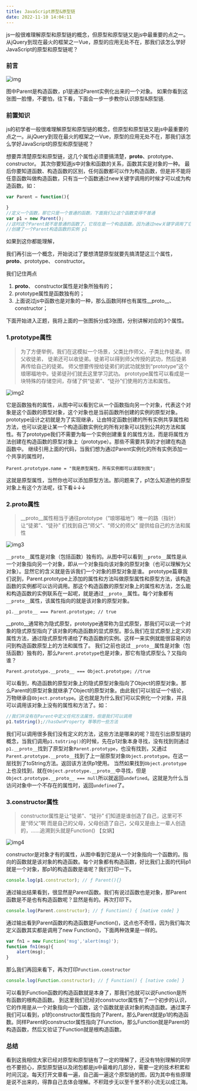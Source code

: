 ```yaml
---
title: JavaScript原型&原型链
date: 2022-11-10 14:04:11
---
```

js一般很难理解原型和原型链的概念，但原型和原型链又是js中最重要的点之一。从jQuery到现在最火的框架之一Vue，原型的应用无处不在，那我们该怎么学好JavaScript的原型和原型链呢？

### 前言

![img](/javascript-prototype/1.png)

图中Parent是构造函数，p1是通过Parent实例化出来的一个对象。
如果你看到这张图一脸懵，不要怕，往下看，下面会一步一步教你认识原型&原型链.

### 前置知识

js的初学者一般很难理解原型和原型链的概念，但原型和原型链又是js中最重要的点之一。从jQuery到现在最火的框架之一Vue，原型的应用无处不在，那我们该怎么学好JavaScript的原型和原型链呢？

想要弄清楚原型和原型链，这几个属性必须要搞清楚，__proto__、prototype、 constructor。
其次你要知道js中对象和函数的关系，函数其实是对象的一种。
最后你要知道函数、构造函数的区别，任何函数都可以作为构造函数，但是并不能将任意函数叫做构造函数，只有当一个函数通过new关键字调用的时候才可以成为构造函数。如：

```js
var Parent = function(){

}
//定义一个函数，那它只是一个普通的函数，下面我们让这个函数变得不普通
var p1 = new Parent();
//这时这个Parent就不是普通的函数了，它现在是一个构造函数。因为通过new关键字调用了它
//创建了一个Parent构造函数的实例 p1
```

如果到这你都能理解，

我们再引出一个概念，开始说过了要想清楚原型就要先搞清楚这三个属性，__proto__、prototype、 constructor。

我们记住两点

1. __proto__、 constructor属性是对象所独有的；
2. prototype属性是函数独有的；
3. 上面说过js中函数也是对象的一种，那么函数同样也有属性__proto__、 constructor；

下面开始进入正题，我将上面的一张图拆分成3张图，分别讲解对应的3个属性。

### 1.prototype属性

> 为了方便举例，我们在这模拟一个场景，父类比作师父，子类比作徒弟。师父收徒弟，
> 徒弟还可以收徒弟。徒弟可以得到师父传授的武功，然后徒弟再传给自己的徒弟。
> 师父想要传授给徒弟们的武功就放到“prototype”这个琅琊福地中。徒弟徒孙们就去这里学习武功。
> prototype属性可以看成是一块特殊的存储空间，存储了供“徒弟”、“徒孙”们使用的方法和属性。

![img2](/javascript-prototype/2.png)

它是函数独有的属性，从图中可以看到它从一个函数指向另一个对象，代表这个对象是这个函数的原型对象，这个对象也是当前函数所创建的实例的原型对象。
prototype设计之初就是为了实现继承，让由特定函数创建的所有实例共享属性和方法，也可以说是让某一个构造函数实例化的所有对象可以找到公共的方法和属性。有了prototype我们不需要为每一个实例创建重复的属性方法，而是将属性方法创建在构造函数的原型对象上（prototype）。那些不需要共享的才创建在构造函数中。
继续引用上面的代码，当我们想为通过Parent实例化的所有实例添加一个共享的属性时，

`Parent.prototype.name = "我是原型属性，所有实例都可以读取到我";`

这就是原型属性，当然你也可以添加原型方法。那问题来了，p1怎么知道他的原型对象上有这个方法呢，往下看↓↓↓

### 2.proto属性

> __proto__属性相当于通往prototype（“琅琊福地”）唯一的路（指针）
> 让“徒弟”、“徒孙” 们找到自己“师父”、“师父的师父” 提供给自己的方法和属性

![img3](/javascript-prototype/3.png)

`__proto__`属性是对象（包括函数）独有的。从图中可以看到`__proto__`属性是从一个对象指向另一个对象，即从一个对象指向该对象的原型对象（也可以理解为父对象）。显然它的含义就是告诉我们一个对象的原型对象是谁。
prototype篇章我们说到，Parent.prototype上添加的属性和方法叫做原型属性和原型方法，该构造函数的实例都可以访问调用。那这个构造函数的原型对象上的属性和方法，怎么能和构造函数的实例联系在一起呢，就是通过`__proto__`属性。每个对象都有`__proto__`属性，该属性指向的就是该对象的原型对象。

`p1.__proto__ === Parent.prototype; // true`

__proto__通常称为隐式原型，prototype通常称为显式原型，那我们可以说一个对象的隐式原型指向了该对象的构造函数的显式原型。那么我们在显式原型上定义的属性方法，通过隐式原型传递给了构造函数的实例。这样一来实例就能很容易的访问到构造函数原型上的方法和属性了。
我们之前也说过`__proto__`属性是对象（包括函数）独有的，那么`Parent.prototype`也是对象，那它有隐式原型么？又指向谁？

`Parent.prototype.__proto__ === Object.prototype; //true`

可以看到，构造函数的原型对象上的隐式原型对象指向了Object的原型对象。那么Parent的原型对象就继承了Object的原型对象。由此我们可以验证一个结论，万物继承自`Object.prototype`。这也就是为什么我们可以实例化一个对象，并且可以调用该对象上没有的属性和方法了。如：

```js
//我们并没有在Parent中定义任何方法属性，但是我们可以调用
p1.toString();//hasOwnProperty 等等的一些方法
```

我们可以调用很多我们没有定义的方法，这些方法是哪来的呢？现在引出原型链的概念，当我们调用`p1.toString()`的时候，先在p1对象本身寻找，没有找到则通过`p1.__proto__`找到了原型对象`Parent.prototype`，也没有找到，又通过`Parent.prototype.__proto__`找到了上一层原型对象`Object.prototype`。在这一层找到了toString方法。返回该方法供p1使用。
当然如果找到`Object.prototype`上也没找到，就在`Object.prototype.__proto__`中寻找，但是`Object.prototype.__proto__ === null`所以就返回`undefined`。这就是为什么当访问对象中一个不存在的属性时，返回`undefined`了。

### 3.constructor属性

> constructor属性是让“徒弟”、“徒孙” 们知道是谁创造了自己，这里可不是“师父”啊
> 而是自己的父母，父母创造了自己，父母又是由上一辈人创造的，……追溯到头就是Function() 【女娲】

![img4](/javascript-prototype/4.png)

constructor是对象才有的属性，从图中看到它是从一个对象指向一个函数的。指向的函数就是该对象的构造函数。每个对象都有构造函数，好比我们上面的代码p1就是一个对象，那p1的构造函数是谁呢？我们打印一下。

```js
console.log(p1.constructor); // ƒ Parent(){}
```

通过输出结果看到，很显然是Parent函数。我们有说过函数也是对象，那Parent函数是不是也有构造函数呢？显然是有的。再次打印下。

```js
console.log(Parent.constructor); // ƒ Function() { [native code] }
```

通过输出看到Parent函数的构造函数是Function()，这点也不奇怪，因为我们每次定义函数其实都是调用了new Function()，下面两种效果是一样的。

```js
var fn1 = new Function('msg','alert(msg)');
function fn1(msg){
    alert(msg);
}
```

那么我们再回来看下，再次打印`Function.constructor`

```js
console.log(Function.constructor); // ƒ Function() { [native code] }
```

可以看到Function函数的构造函数就是本身了，那我们也就可以说Function是所有函数的根构造函数。
到这里我们已经对constructor属性有了一个初步的认识，它的作用是从一个对象指向一个函数，这个函数就是该对象的构造函数。通过栗子我们可以看到，p1的constructor属性指向了Parent，那么Parent就是p1的构造函数。同样Parent的constructor属性指向了Function，那么Function就是Parent的构造函数，然后又验证了Function就是根构造函数。

### 总结

看到这我相信大家已经对原型和原型链有了一定的理解了，还没有特别理解的同学也不要担心，原型原型链以及闭包都是js中最难的几部分，需要一定的技术积累和时间沉淀。每天打开文章看一遍，自己画一遍这个原型链的图，因为其中有些原理是说不出来的，得靠自己去体会理解。不积跬步无以至千里不积小流无以成江海。
